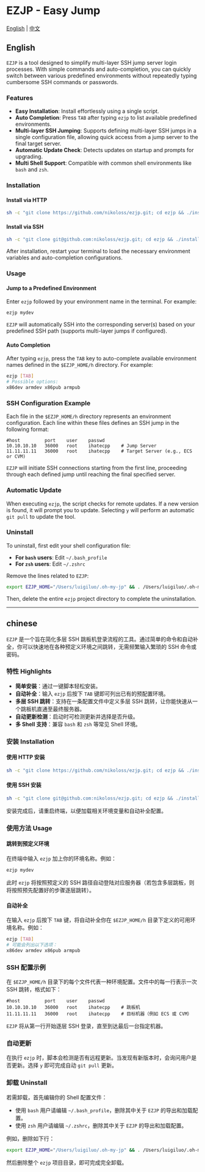 
# EZJP - Easy Jump

[English](#english) | [中文](#chinese)

## English

`EZJP` is a tool designed to simplify multi-layer SSH jump server login processes. With simple commands and auto-completion, you can quickly switch between various predefined environments without repeatedly typing cumbersome SSH commands or passwords.

### Features

- **Easy Installation**: Install effortlessly using a single script.
- **Auto Completion**: Press `TAB` after typing `ezjp` to list available predefined environments.
- **Multi-layer SSH Jumping**: Supports defining multi-layer SSH jumps in a single configuration file, allowing quick access from a jump server to the final target server.
- **Automatic Update Check**: Detects updates on startup and prompts for upgrading.
- **Multi Shell Support**: Compatible with common shell environments like `bash` and `zsh`.

### Installation

#### Install via HTTP

```bash
sh -c "git clone https://github.com/nikoloss/ezjp.git; cd ezjp && ./install.sh"
```

#### Install via SSH

```bash
sh -c "git clone git@github.com:nikoloss/ezjp.git; cd ezjp && ./install.sh"
```

After installation, restart your terminal to load the necessary environment variables and auto-completion configurations.

### Usage

#### Jump to a Predefined Environment

Enter `ezjp` followed by your environment name in the terminal. For example:

```bash
ezjp mydev
```

`EZJP` will automatically SSH into the corresponding server(s) based on your predefined SSH path (supports multi-layer jumps if configured).

#### Auto Completion

After typing `ezjp`, press the `TAB` key to auto-complete available environment names defined in the `$EZJP_HOME/h` directory. For example:

```bash
ezjp [TAB]
# Possible options:
x86dev armdev x86pub armpub
```

### SSH Configuration Example

Each file in the `$EZJP_HOME/h` directory represents an environment configuration. Each line within these files defines an SSH jump in the following format:

```
#host         port    user    passwd
10.10.10.10   36000   root    ihatecpp    # Jump Server
11.11.11.11   36000   root    ihatecpp    # Target Server (e.g., ECS or CVM)
```

`EZJP` will initiate SSH connections starting from the first line, proceeding through each defined jump until reaching the final specified server.

### Automatic Update

When executing `ezjp`, the script checks for remote updates. If a new version is found, it will prompt you to update. Selecting `y` will perform an automatic `git pull` to update the tool.

### Uninstall

To uninstall, first edit your shell configuration file:

- **For `bash` users**: Edit `~/.bash_profile`
- **For `zsh` users**: Edit `~/.zshrc`

Remove the lines related to `EZJP`:

```bash
export EZJP_HOME="/Users/luigiluo/.oh-my-jp" && . /Users/luigiluo/.oh-my-jp/rc/ezjp.rc
```

Then, delete the entire `ezjp` project directory to complete the uninstallation.


---

## chinese

`EZJP` 是一个旨在简化多层 SSH 跳板机登录流程的工具。通过简单的命令和自动补全，你可以快速地在各种预定义环境之间跳转，无需频繁输入繁琐的 SSH 命令或密码。

### 特性 Highlights

- **简单安装**：通过一键脚本轻松安装。  
- **自动补全**：输入 `ezjp` 后按下 `TAB` 键即可列出已有的预配置环境。  
- **多层 SSH 跳转**：支持在一条配置文件中定义多层 SSH 跳转，让你能快速从一个跳板机直通至最终服务器。  
- **自动更新检测**：启动时可检测更新并选择是否升级。  
- **多 Shell 支持**：兼容 `bash` 和 `zsh` 等常见 Shell 环境。

### 安装 Installation

#### 使用 HTTP 安装

```bash
sh -c "git clone https://github.com/nikoloss/ezjp.git; cd ezjp && ./install.sh"
```

#### 使用 SSH 安装

```bash
sh -c "git clone git@github.com:nikoloss/ezjp.git; cd ezjp && ./install.sh"
```

安装完成后，请重启终端，以便加载相关环境变量和自动补全配置。

### 使用方法 Usage

#### 跳转到预定义环境

在终端中输入 `ezjp` 加上你的环境名称。例如：

```bash
ezjp mydev
```

此时 `ezjp` 将按照预定义的 SSH 路径自动登陆对应服务器（若包含多层跳板，则将按照预先配置好的步骤逐层跳转）。

#### 自动补全

在输入 `ezjp` 后按下 `TAB` 键，将自动补全你在 `$EZJP_HOME/h` 目录下定义的可用环境名称。例如：

```bash
ezjp [TAB]
# 可能会列出以下选项：
x86dev armdev x86pub armpub
```

### SSH 配置示例

在 `$EZJP_HOME/h` 目录下的每个文件代表一种环境配置。文件中的每一行表示一次 SSH 跳转，格式如下：

```
#host         port    user    passwd
10.10.10.10   36000   root    ihatecpp    # 跳板机
11.11.11.11   36000   root    ihatecpp    # 目标机器（例如 ECS 或 CVM）
```

`EZJP` 将从第一行开始逐层 SSH 登录，直至到达最后一台指定机器。

### 自动更新

在执行 `ezjp` 时，脚本会检测是否有远程更新。当发现有新版本时，会询问用户是否更新。选择 `y` 即可完成自动 `git pull` 更新。

### 卸载 Uninstall

若需卸载，首先编辑你的 Shell 配置文件：  
- 使用 `bash` 用户请编辑 `~/.bash_profile`，删除其中关于 `EZJP` 的导出和加载配置。  
- 使用 `zsh` 用户请编辑 `~/.zshrc`，删除其中关于 `EZJP` 的导出和加载配置。

例如，删除如下行：

```bash
export EZJP_HOME="/Users/luigiluo/.oh-my-jp" && . /Users/luigiluo/.oh-my-jp/rc/ezjp.rc
```

然后删除整个 `ezjp` 项目目录，即可完成完全卸载。


